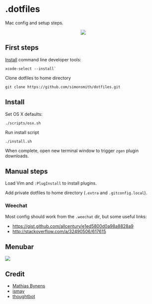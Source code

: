 # .dotfiles

Mac config and setup steps.

<div style="text-align: center">
  <img src="http://cl.ly/e1UK/Screen%20Shot%202015-12-07%20at%2023.27.54.png">
</div>

## First steps

[Install](http://osxdaily.com/2014/02/12/install-command-line-tools-mac-os-x/) command line developer tools:

```
xcode-select --install`
```

Clone dotfiles to home directory

```
git clone https://github.com/simonsmith/dotfiles.git
```

## Install

Set OS X defaults:

```
./scripts/osx.sh
```

Run install script

```
./install.sh
```

When complete, open new terminal window to trigger `zgen` plugin downloads.

## Manual steps

Load Vim and `:PlugInstall` to install plugins.

Add private dotfiles to home directory (`.extra` and `.gitconfig.local`).

### Weechat

Most config should work from the `.weechat` dir, but some useful links:

* https://gist.github.com/allcentury/e1ed5800d0a98a8828a9
* http://stackoverflow.com/a/32490506/617615

## Menubar

![](https://s3.amazonaws.com/f.cl.ly/items/2z1z052B3z2a2S391Q3b/Screen%20Shot%202015-12-18%20at%2020.02.34.png?v=6db497bc)

## Credit

* [Mathias Bynens](https://github.com/mathiasbynens/dotfiles/)
* [ismay](https://github.com/ismay/dotfiles)
* [thoughtbot](https://github.com/thoughtbot/laptop)
